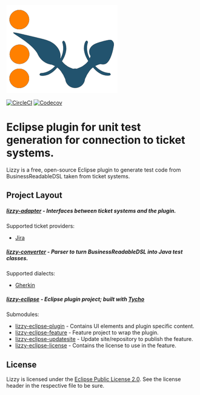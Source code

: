 <img src="src/site/resources/images/Lizzy_logo.png" alt="Lizzy">

[![CircleCI](https://circleci.com/gh/intensiongmbh/lizzy.svg?style=svg)](https://circleci.com/gh/intensiongmbh/lizzy) [![Codecov](https://codecov.io/gh/intensiongmbh/lizzy/branch/master/graph/badge.svg)](https://codecov.io/gh/intensiongmbh/lizzy)

# Eclipse plugin for unit test generation for connection to ticket systems.

Lizzy is a free, open-source Eclipse plugin to generate test code from BusinessReadableDSL taken from ticket systems.

## Project Layout

##### <a href="lizzy-adapter/">lizzy-adapter</a> - Interfaces between ticket systems and the plugin.
Supported ticket providers:
<ul>
<li><a href="https://www.atlassian.com/software/jira">Jira</a></li>
</ul>

##### <a href="lizzy-converter/">lizzy-converter</a> - Parser to turn BusinessReadableDSL into Java test classes.<br/>
Supported dialects:
<ul>
<li><a href="https://docs.cucumber.io/gherkin/">Gherkin</a></li>
</ul>

##### <a href="lizzy-eclipse/">lizzy-eclipse</a> - Eclipse plugin project; built with <a href="https://www.eclipse.org/tycho/">Tycho</a>
Submodules:
<ul>
<li><a href="lizzy-eclipse/lizzy-eclipse-plugin">lizzy-eclipse-plugin</a> - Contains UI elements and plugin specific content.</li>
<li><a href="lizzy-eclipse/lizzy-eclipse-feature">lizzy-eclipse-feature</a> - Feature project to wrap the plugin.</li>
<li><a href="lizzy-eclipse/lizzy-eclipse-updatesite">lizzy-eclipse-updatesite</a> - Update site/repository to publish the feature.</li>
<li><a href="lizzy-eclipse/lizzy-eclipse-license">lizzy-eclipse-license</a> - Contains the license to use in the feature.</li>
</ul>

## License

Lizzy is licensed under the <a href="http://www.eclipse.org/legal/epl-2.0/">Eclipse Public License 2.0</a>. See the license header in the respective file to be sure.